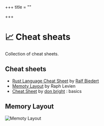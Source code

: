 +++
title = ""

+++
# 📈  Cheat sheats

Collection of cheat sheets.

## Cheat sheets

- [Rust Language Cheat Sheet](https://cheats.rs/) by [Ralf Biedert](https://xr.io/)
- [Memoty Layout](.#memory-layout) by Raph Levien
- [Cheat Sheet](https://github.com/donbright/rust-lang-cheat-sheet) by [don bright](https://github.com/donbright) : basics

## Memory Layout

![Memoty Layout](/asset/img/cheatsheet/Layout.jpg)
